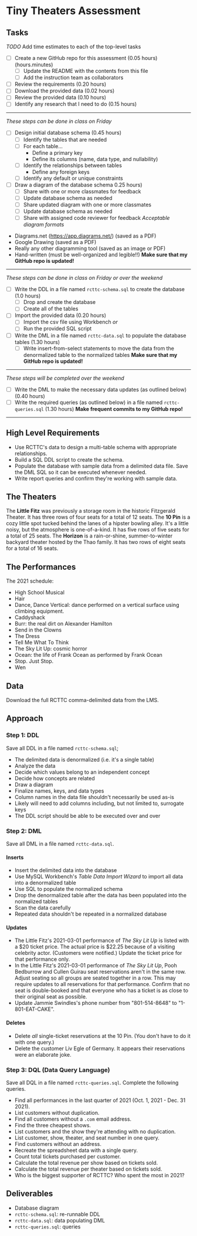 # Tiny Theaters Assessment
## Tasks
_TODO_ Add time estimates to each of the top-level tasks
* [ ] Create a new GitHub repo for this assessment (0.05 hours) (hours.minutes)
  * [ ] Update the README with the contents from this file
  * [ ] Add the instruction team as collaborators
* [ ] Review the requirements (0.20 hours)
* [ ] Download the provided data (0.02 hours)
* [ ] Review the provided data (0.10 hours)
* [ ] Identify any research that I need to do (0.15 hours)
---
_These steps can be done in class on Friday_
* [ ] Design initial database schema (0.45 hours)
  * [ ] Identify the tables that are needed
  * [ ] For each table...
    * Define a primary key
    * Define its columns (name, data type, and nullability)
  * [ ] Identify the relationships between tables
    * Define any foreign keys
  * [ ] Identify any default or unique constraints
* [ ] Draw a diagram of the database schema 0.25 hours)
  * [ ] Share with one or more classmates for feedback
  * [ ] Update database schema as needed
  * [ ] Share updated diagram with one or more classmates
  * [ ] Update database schema as needed
  * [ ] Share with assigned code reviewer for feedback
_Acceptable diagram formats_
* Diagrams.net (https://app.diagrams.net/) (saved as a PDF)
* Google Drawing (saved as a PDF)
* Really any other diagramming tool (saved as an image or PDF)
* Hand-written (must be well-organized and legible!!)
**Make sure that my GitHub repo is updated!**
---
_These steps can be done in class on Friday or over the weekend_
* [ ] Write the DDL in a file named `rcttc-schema.sql` to create the database (1.0 hours)
  * [ ] Drop and create the database
  * [ ] Create all of the tables
* [ ] Import the provided data (0.20 hours)
  * [ ] Import the csv file using Workbench _or_
  * [ ] Run the provided SQL script
* [ ] Write the DML in a file named `rcttc-data.sql` to populate the database tables (1.30 hours)
  * [ ] Write insert-from-select statements to move the data from the denormalized table to the normalized tables
**Make sure that my GitHub repo is updated!**
---
_These steps will be completed over the weekend_
* [ ] Write the DML to make the necessary data updates (as outlined below) (0.40 hours)
* [ ] Write the required queries (as outlined below) in a file named `rcttc-queries.sql` (1.30 hours)
**Make frequent commits to my GitHub repo!**
---
## High Level Requirements
- Use RCTTC's data to design a multi-table schema with appropriate relationships.
- Build a SQL DDL script to create the schema.
- Populate the database with sample data from a delimited data file. Save the DML SQL so it can be executed whenever needed.
- Write report queries and confirm they're working with sample data.
## The Theaters
The **Little Fitz** was previously a storage room in the historic Fitzgerald Theater. It has three rows of four seats for a total of 12 seats.
The **10 Pin** is a cozy little spot tucked behind the lanes of a hipster bowling alley. It's a little noisy, but the atmosphere is one-of-a-kind. It has five rows of five seats for a total of 25 seats.
The **Horizon** is a rain-or-shine, summer-to-winter backyard theater hosted by the Thao family. It has two rows of eight seats for a total of 16 seats.
## The Performances
The 2021 schedule:
- High School Musical
- Hair
- Dance, Dance Vertical: dance performed on a vertical surface using climbing equipment.
- Caddyshack
- Burr: the real dirt on Alexander Hamilton
- Send in the Clowns
- The Dress
- Tell Me What To Think
- The Sky Lit Up: cosmic horror
- Ocean: the life of Frank Ocean as performed by Frank Ocean
- Stop. Just Stop.
- Wen
## Data
Download the full RCTTC comma-delimited data from the LMS.
## Approach
### Step 1: DDL
Save all DDL in a file named `rcttc-schema.sql`;
* The delimited data is denormalized (i.e. it's a single table)
* Analyze the data
* Decide which values belong to an independent concept
* Decide how concepts are related
* Draw a diagram
* Finalize names, keys, and data types
* Column names in the data file shouldn't necessarily be used as-is
* Likely will need to add columns including, but not limited to, surrogate keys
* The DDL script should be able to be executed over and over
### Step 2: DML
Save all DML in a file named `rcttc-data.sql`.
#### Inserts
* Insert the delimited data into the database
* Use MySQL Workbench's *Table Data Import Wizard* to import all data into a denormalized table
* Use SQL to populate the normalized schema
* Drop the denormalized table after the data has been populated into the normalized tables
* Scan the data carefully
* Repeated data shouldn't be repeated in a normalized database
#### Updates
- The Little Fitz's 2021-03-01 performance of *The Sky Lit Up* is listed with a $20 ticket price. The actual price is $22.25 because of a visiting celebrity actor. (Customers were notified.) Update the ticket price for that performance only.
- In the Little Fitz's 2021-03-01 performance of *The Sky Lit Up*, Pooh Bedburrow and Cullen Guirau seat reservations aren't in the same row. Adjust seating so all groups are seated together in a row. This may require updates to all reservations for that performance. Confirm that no seat is double-booked and that everyone who has a ticket is as close to their original seat as possible.
- Update Jammie Swindles's phone number from "801-514-8648" to "1-801-EAT-CAKE".
#### Deletes
- Delete *all* single-ticket reservations at the 10 Pin. (You don't have to do it with one query.)
- Delete the customer Liv Egle of Germany. It appears their reservations were an elaborate joke.
### Step 3: DQL (Data Query Language)
Save all DQL in a file named `rcttc-queries.sql`.
Complete the following queries.
- Find all performances in the last quarter of 2021 (Oct. 1, 2021 - Dec. 31 2021).
- List customers without duplication.
- Find all customers without a `.com` email address.
- Find the three cheapest shows.
- List customers and the show they're attending with no duplication.
- List customer, show, theater, and seat number in one query.
- Find customers without an address.
- Recreate the spreadsheet data with a single query.
- Count total tickets purchased per customer.
- Calculate the total revenue per show based on tickets sold.
- Calculate the total revenue per theater based on tickets sold.
- Who is the biggest supporter of RCTTC? Who spent the most in 2021?
## Deliverables
- Database diagram
- `rcttc-schema.sql`: re-runnable DDL
- `rcttc-data.sql`: data populating DML
- `rcttc-queries.sql`: queries